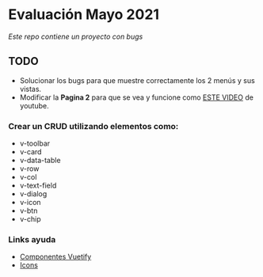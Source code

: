 # Evaluación Mayo 2021
_Este repo contiene un proyecto con bugs_

## TODO
* Solucionar los bugs para que muestre correctamente los 2 menús y sus vistas.
* Modificar la **Pagina 2** para que se vea y funcione como 
    [ESTE VIDEO](https://youtu.be/keABI313hGM) de youtube.

### Crear un CRUD utilizando elementos como:
* v-toolbar
* v-card
* v-data-table
* v-row
* v-col
* v-text-field
* v-dialog
* v-icon
* v-btn
* v-chip

### Links ayuda
* [Componentes Vuetify](https://vuetifyjs.com/en/components/alerts/)
* [Icons](https://material.io/resources/icons/?style=baseline)